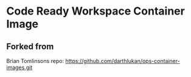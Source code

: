 # Code Ready Workspace Container Image

## Forked from 
Brian Tomlinsons repo: https://github.com/darthlukan/ops-container-images.git

